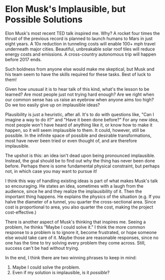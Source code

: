 
# Elon Musk's Implausible, but Possible Solutions

Elon Musk's most recent TED talk inspired me. Why? A rocket four times the thrust of the previous record is planned to launch humans to Mars in just eight years. A 10x reduction in tunneling costs will enable 100+ mph travel underneath major cities. Beautiful, unbreakable solar roof tiles will reduce energy costs and emissions. A cross-country autonomous trip will happen before 2017 ends. 

Such boldness from anyone else would make me skeptical, but Musk and his team seem to have the skills required for these tasks. Best of luck to them!

Given how unusual it is to hear talk of this kind, what's the lesson to be learned? Are most people just not trying hard enough? Are we right when our common sense has us raise an eyebrow when anyone aims too high? Do we too easily give up on implausible ideas? 

Plausibility is just a heuristic, after all. It's to do with questions like, "Can I imagine a way to do it?" and "Have it been done before?" For any new idea, most people won't have heard of anything like it, or know how to make it happen, so it will seem implausible to them. It could, however, still be possible. In the infinite space of possible and desirable transformations, most have never been tried or even thought of, and are therefore implausible. 

The upshot is this: an idea isn't dead upon being pronounced implausible. Instead, the goal should be to find out why the thing has never been done before. Perhaps there is some fundamental physical constraint, but perhaps not, in which case you may want to pursue it!

I think this way of handling existing ideas is part of what makes Musk's talk so encouraging. He states an idea, sometimes with a laugh from the audience, since he and they realize the implausibility of it. Then the important thing happens. He explains the physics of the situation (e.g. If you halve the diameter of a tunnel, you quarter the cross-sectional area. Since cost is proportional to area, you also quarter the cost, making the project cost-effective.) 

There is another aspect of Musk's thinking that inspires me. Seeing a problem, he thinks "Maybe I could solve it." I think the more common response to a problem is to ignore it, become frustrated, or hope someone else would take care of it. Maybe those are reasonable responses, since no one has the time to try solving every problem they come across. Still, success can't be had without trying.

In the end, I think there are two winning phrases to keep in mind: 

1. Maybe I could solve the problem.
2. Even if my solution is implausible, is it *possible*?
